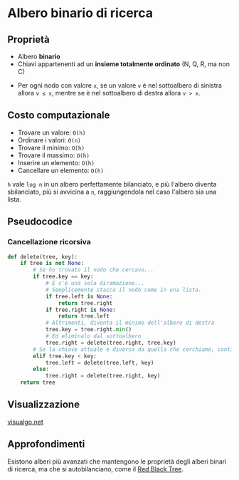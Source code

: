 # Albero binario di ricerca

## Proprietà

- Albero **binario**
- Chiavi appartenenti ad un **insieme totalmente ordinato** (N, Q, R, ma non C)
<!---->
- Per ogni nodo con valore `x`, se un valore `v` è nel sottoalbero di sinistra allora `v ≤ x`, mentre se è nel sottoalbero di destra allora `v > x`.

## Costo computazionale

- Trovare un valore: `O(h)`
- Ordinare i valori: `O(n)`
- Trovare il minimo: `O(h)`
- Trovare il massimo: `O(h)`
- Inserire un elemento: `O(h)`
- Cancellare un elemento: `O(h)`

`h` vale `log n` in un albero perfettamente bilanciato, e più l'albero diventa sbilanciato, più si avvicina a `n`, raggiungendola nel caso l'albero sia una lista.

## Pseudocodice

### Cancellazione ricorsiva

```python
def delete(tree, key):
    if tree is not None:
        # Se ho trovato il nodo che cercavo...
        if tree.key == key:
            # E c'è una sola diramazione...
            # Semplicemente stacca il nodo come in una lista.
            if tree.left is None:
                return tree.right
            if tree.right is None:
                return tree.left
            # Altrimenti, diventa il minimo dell'albero di destra
            tree.key = tree.right.min()
            # Ed eliminalo dal sottoalbero
            tree.right = delete(tree.right, tree.key)
        # Se la chiave attuale è diversa da quella che cerchiamo, continuo a navigare l'albero
        elif tree.key < key:
            tree.left = delete(tree.left, key)
        else:
            tree.right = delete(tree.right, key)
    return tree
```

## Visualizzazione

[visualgo.net](https://visualgo.net/en/bst)

## Approfondimenti

Esistono alberi più avanzati che mantengono le proprietà degli alberi binari di ricerca, ma che si autobilanciano, come il [Red Black Tree](https://it.wikipedia.org/wiki/RB-Albero).
